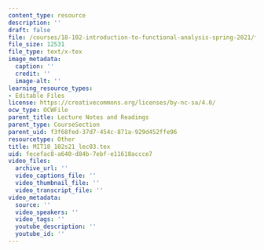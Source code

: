 ```yaml
---
content_type: resource
description: ''
draft: false
file: /courses/18-102-introduction-to-functional-analysis-spring-2021/fecefac8a640d84b7ebfe11618accce7_MIT18_102s21_lec03.tex
file_size: 12531
file_type: text/x-tex
image_metadata:
  caption: ''
  credit: ''
  image-alt: ''
learning_resource_types:
- Editable Files
license: https://creativecommons.org/licenses/by-nc-sa/4.0/
ocw_type: OCWFile
parent_title: Lecture Notes and Readings
parent_type: CourseSection
parent_uid: f3f68fed-37d7-454c-871a-929d452ffe96
resourcetype: Other
title: MIT18_102s21_lec03.tex
uid: fecefac8-a640-d84b-7ebf-e11618accce7
video_files:
  archive_url: ''
  video_captions_file: ''
  video_thumbnail_file: ''
  video_transcript_file: ''
video_metadata:
  source: ''
  video_speakers: ''
  video_tags: ''
  youtube_description: ''
  youtube_id: ''
---
```


